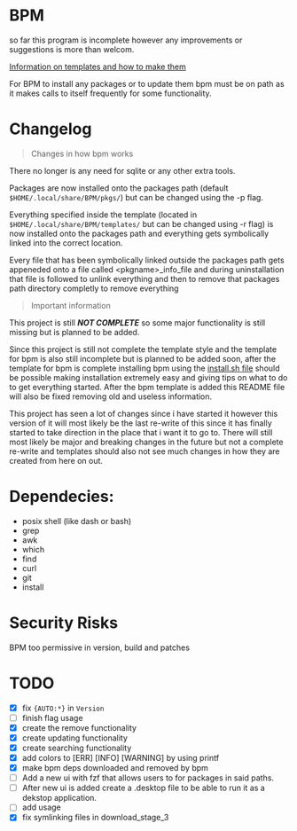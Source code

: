 # BPM
so far this program is incomplete however any improvements or suggestions is more than welcom.

[Information on templates and how to make them](https://github.com/amonull/BPM/tree/main/templates)

For BPM to install any packages or to update them bpm must be on path as it makes calls to itself frequently for some functionality.

# Changelog

> Changes in how bpm works

There no longer is any need for sqlite or any other extra tools.

Packages are now installed onto the packages path (default `$HOME/.local/share/BPM/pkgs/`) but can be changed using the -p flag.

Everything specified inside the template (located in `$HOME/.local/share/BPM/templates/` but can be changed using -r flag) is now installed onto the packages path and everything gets symbolically linked into the correct location.

Every file that has been symbolically linked outside the packages path gets appeneded onto a file called \<pkgname\>_info_file and during uninstallation that file is followed to unlink everything and then to remove that packages path directory completly to remove everything

> Important information

This project is still ***NOT COMPLETE*** so some major functionality is still missing but is planned to be added.

Since this project is still not complete the template style and the template for bpm is also still incomplete but is planned to be added soon, after the template for bpm is complete installing bpm using the [install.sh file](https://github.com/amonull/BPM/blob/main/install.sh) should be possible making installation extremely easy and giving tips on what to do to get everything started. After the bpm template is added this README file will also be fixed removing old and useless information.

This project has seen a lot of changes since i have started it however this version of it will most likely be the last re-write of this since it has finally started to take direction in the place that i want it to go to. There will still most likely be major and breaking changes in the future but not a complete re-write and templates should also not see much changes in how they are created from here on out.

# Dependecies:
- posix shell (like dash or bash)
- grep
- awk
- which
- find
- curl
- git
- install

# Security Risks

BPM too permissive in version, build and patches

# TODO

- [x] fix `{AUTO:*}` in `Version`
- [ ] finish flag usage
- [x] create the remove functionality
- [x] create updating functionality
- [x] create searching functionality
- [x] add colors to \[ERR\] \[INFO\] \[WARNING\] by using printf
- [x] make bpm deps downloaded and removed by bpm
- [ ] Add a new ui with fzf that allows users to for packages in said paths.
- [ ] After new ui is added create a .desktop file to be able to run it as a dekstop application.
- [ ] add usage
- [x] fix symlinking files in download_stage_3
